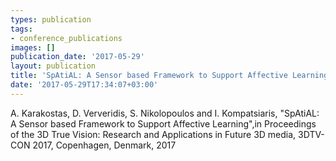 ```yaml
---
types: publication
tags:
- conference_publications
images: []
publication_date: '2017-05-29'
layout: publication
title: 'SpAtiAL: A Sensor based Framework to Support Affective Learning'
date: '2017-05-29T17:34:07+03:00'
---
```

<p>A. Karakostas, D. Ververidis, S. Nikolopoulos and I. Kompatsiaris, "SpAtiAL: A Sensor based Framework to Support Affective Learning",in Proceedings of the 3D True Vision: Research and Applications in Future 3D media, 3DTV-CON 2017, Copenhagen, Denmark, 2017<a href="/resources/myoV3.pdf"><img alt="" src="/files/pdf/pdf.png" border="0" align="top"></a></p>
